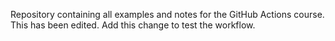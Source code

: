 Repository containing all examples and notes for the GitHub Actions course. This has been edited.
Add this change to test the workflow.
